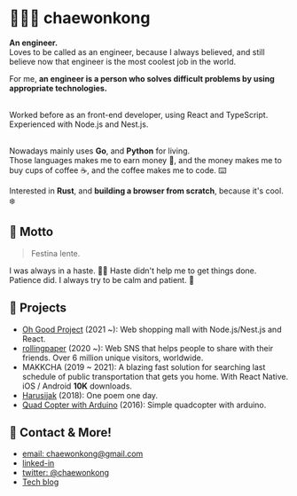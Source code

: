# 👨🏾‍💻 chaewonkong

**An engineer.** <br />
Loves to be called as an engineer, because I always believed, and still believe now that engineer is the most coolest job in the world.

For me, **an engineer is a person who solves difficult problems by using appropriate technologies.**

<br />
Worked before as an front-end developer, using React and TypeScript. <br />
Experienced with Node.js and Nest.js.<br /><br />

Nowadays mainly uses **Go**, and **Python** for living. <br />
Those languages makes me to earn money 💸, and the money makes me to buy cups of coffee ☕️, and the coffee makes me to code. ⌨️ <br />

Interested in **Rust**, and **building a browser from scratch**, because it's cool. ❄️

## 🎈 Motto
> Festina lente.

I was always in a haste. 🏃‍♀️ Haste didn't help me to get things done. <br />
Patience did. I always try to be calm and patient. 🧘

## 🚀 Projects
- [Oh Good Project](https://ohgoodproject.kr) (2021 ~): Web shopping mall with Node.js/Nest.js and React.
- [rollingpaper](https://rollingpaper.site) (2020 ~): Web SNS that helps people to share with their friends. Over 6 million unique visitors, worldwide.
- MAKKCHA (2019 ~ 2021): A blazing fast solution for searching last schedule of public transportation that gets you home. With React Native. iOS / Android **10K** downloads.
- [Harusijak](https://harusijak.com) (2018): One poem one day.
- [Quad Copter with Arduino](https://www.youtube.com/embed/-yl7HBhhvFA) (2016): Simple quadcopter with arduino.

## 💌 Contact & More!

- [email: chaewonkong@gmail.com](mailto://chaewonkong@gmail.com)
- [linked-in](https://www.linkedin.com/in/chaewon-kong-958986119/)
- [twitter: @chaewonkong](https://twitter.com/chaewonkong)
- [Tech blog](https://leonkong.cc)
